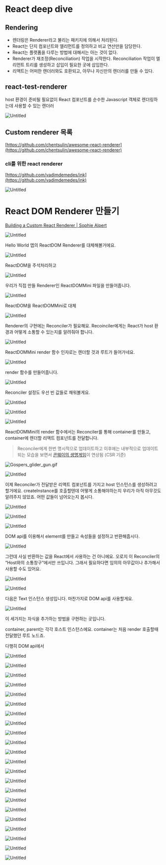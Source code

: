 # React deep dive

## Rendering

- 렌더링은 Renderer라고 불리는 패키지에 의해서 처리된다.
- React는 단지 컴포넌트와 엘리먼트를 정의하고 비교 연산만을 담당한다.
- React는 플랫폼을 다루는 방법에 대해서는 아는 것이 없다.
- Renderer가 재조정(Reconciliation) 작업을 시작한다. Reconciliation 작업이 엘리먼트 트리를 생성하고 삽입이 필요한 곳에 삽입한다.
- 리액트는 어떠한 렌더러와도 호환되고, 아무나 자신만의 렌더러를 만들 수 있다.

## react-test-renderer

host 환경이 준비될 필요없이 React 컴포넌트를 순수한 Javascript 객체로 렌더링하는데 사용할 수 있는 렌더러

![Untitled](README/Untitled.png)

## Custom renderer 목록

[https://github.com/chentsulin/awesome-react-renderer](https://github.com/chentsulin/awesome-react-renderer)

### cli를 위한 react renderer

[https://github.com/vadimdemedes/ink](https://github.com/vadimdemedes/ink)

![Untitled](README/Untitled%201.png)

# React DOM Renderer 만들기

[Building a Custom React Renderer | Sophie Alpert](https://www.youtube.com/watch?v=CGpMlWVcHok)

![Untitled](README/Untitled%202.png)

Hello World 앱의 ReactDOM Renderer를 대체해볼거에요.

![Untitled](README/Untitled%203.png)

ReactDOM을 주석처리하고

![Untitled](README/Untitled%204.png)

우리가 직접 만들 Renderer인 ReactDOMMini 파일을 만들어줍니다.

![Untitled](README/Untitled%205.png)

ReactDOM을 ReactDOMMini로 대체

![Untitled](README/Untitled%206.png)

Renderer의 구현에는 Reconciler가 필요해요.
Recoinciler에게는 React가 host 환경과 어떻게 소통할 수 있는지를 알려줘야 합니다.

![Untitled](README/Untitled%207.png)

ReactDOMMini render 함수 인자로는 렌더할 것과 루트가 들어가네요.

![Untitled](README/Untitled%208.png)

render 함수를 만들어줍니다.

![Untitled](README/Untitled%209.png)

Reconciler 설정도 우선 빈 값들로 채워볼게요.

![Untitled](README/Untitled%2010.png)

![Untitled](README/Untitled%2011.png)

![Untitled](README/Untitled%2012.png)

ReactDOMMini의 render 함수에서는 Reconciler를 통해 container를 만들고, container에 렌더할 리액트 컴포넌트를 전달합니다.

> Reconciler에게 한번 명시적으로 업데이트하고 이후에는 내부적으로 업데이트되는 모습을 보면서 [콘웨이의 생명게임](https://ko.wikipedia.org/wiki/%EB%9D%BC%EC%9D%B4%ED%94%84_%EA%B2%8C%EC%9E%84)이 연상됨 (CSR 기준)
> 

![Gospers_glider_gun.gif](README/Gospers_glider_gun.gif)

![Untitled](README/Untitled%2013.png)

이제 Reconciler가 전달받은 리액트 컴포넌트를 가지고 host 인스턴스를 생성하려고 할거에요. createInstance를 호출할텐데 어떻게 소통해야하는지 우리가 아직 아무것도 알려주지 않았죠. 어떤 값들이 넘어오는지 봅시다.

![Untitled](README/Untitled%2014.png)

![Untitled](README/Untitled%2015.png)

![Untitled](README/Untitled%2016.png)

DOM api를 이용해서 element를 만들고 속성들을 설정하고 반환해줍시다.

![Untitled](README/Untitled%2017.png)

그런데 사실 반환하는 값을 React에서 사용하는 건 아니에요. 오로지 이 Reconciler의 “Host와의 소통창구”에서만 쓰입니다. 그래서 필요하다면 임의의 아무값이나 추가해서 사용할 수도 있어요.

![Untitled](README/Untitled%2018.png)

![Untitled](README/Untitled%2019.png)

다음은 Text 인스턴스 생성입니다. 마찬가지로 DOM api를 사용할게요.

![Untitled](README/Untitled%2020.png)

이 세가지는 자식을 추가하는 방법을 구현하는 곳입니다.

container, parent는 각각 호스트 인스턴스에요.
container는 처음 render 호출할때 전달했던 루트 노드죠.

다행히 DOM api에서 

![Untitled](README/Untitled%2021.png)

![Untitled](README/Untitled%2022.png)

![Untitled](README/Untitled%2023.png)

![Untitled](README/Untitled%2024.png)

![Untitled](README/Untitled%2025.png)

![Untitled](README/Untitled%2026.png)

![Untitled](README/Untitled%2027.png)

![Untitled](README/Untitled%2028.png)

![Untitled](README/Untitled%2029.png)

![Untitled](README/Untitled%2030.png)

![Untitled](README/Untitled%2031.png)

![Untitled](README/Untitled%2032.png)

![Untitled](README/Untitled%2033.png)

![Untitled](README/Untitled%2034.png)

![Untitled](README/Untitled%2035.png)

![Untitled](README/Untitled%2036.png)

![Untitled](README/Untitled%2037.png)

![Untitled](README/Untitled%2038.png)

![Untitled](README/Untitled%2039.png)

![Untitled](README/Untitled%2040.png)

![Untitled](README/Untitled%2041.png)

![Untitled](README/Untitled%2042.png)
